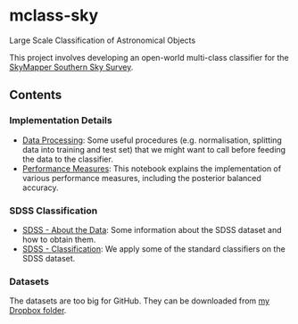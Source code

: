 # mclass-sky

Large Scale Classification of Astronomical Objects

This project involves developing an open-world multi-class classifier
for the [SkyMapper Southern Sky Survey](http://rsaa.anu.edu.au/research/projects/skymapper-southern-sky-survey).

## Contents


### Implementation Details
* <a href="http://nbviewer.ipython.org/github/alasdairtran/mclass-sky/blob/master/data_processing.ipynb" target="_blank">Data Processing</a>: Some useful procedures (e.g. normalisation, splitting data into training and test set) that we might want to call before feeding the data to the classifier.
* <a href="http://nbviewer.ipython.org/github/alasdairtran/mclass-sky/blob/master/performance_measures.ipynb" target="_blank">Performance Measures</a>: This notebook explains the implementation of various performance measures, including the posterior balanced accuracy.

### SDSS Classification
* <a href="http://nbviewer.ipython.org/github/alasdairtran/mclass-sky/blob/master/sdss_about_the_data.ipynb" target="_blank">SDSS - About the Data</a>: Some information about the SDSS dataset and how to obtain them.
* <a href="http://nbviewer.ipython.org/github/alasdairtran/mclass-sky/blob/master/sdss_classification.ipynb" target="_blank">SDSS - Classification</a>: We apply some of the standard classifiers on the SDSS dataset.


### Datasets
The datasets are too big for GitHub. They can be downloaded from
[my Dropbox folder](https://www.dropbox.com/sh/yrhifi5s1qikfh8/AAAZg6BouEalG1yjbUJK4gvea?dl=0).